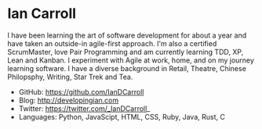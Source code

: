 # Ian Carroll

I have been learning the art of software development for about a year and have taken an outside-in agile-first approach. I'm also a certified ScrumMaster, love Pair Programming and am currently learning TDD, XP, Lean and Kanban. I experiment with Agile at work, home, and on my journey learning software. I have a diverse background in Retail, Theatre, Chinese Philopsphy, Writing, Star Trek and Tea.

- GitHub: https://github.com/IanDCarroll
- Blog: http://developingian.com
- Twitter: https://twitter.com/_IanDCarroll_
- Languages: Python, JavaScipt, HTML, CSS, Ruby, Java, Rust, C
